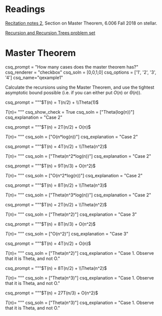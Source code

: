 # Readings 
[Recitation notes 2](https://learning-modules.mit.edu/service/materials/groups/238004/files/e32bf8b0-6f52-4813-af38-5b1664dda1eb/link?errorRedirect=%2Fmaterials%2Findex.html&download=true), Section on Master Theorem, 6.006 Fall 2018 on stellar.

[Recursion and Recursion Trees problem set](https://s092.xvm.mit.edu/IAP19/PS/PS02)

# Master Theorem

<question multiplechoice>
csq_prompt = "How many cases does the master theorem has?"
csq_renderer = "checkbox"
csq_soln = [0,0,1,0]
csq_options =  ['1',
'2',
'3',
'4']
csq_name="qexample1"
</question>

Calculate the recursions using the Master Theorem, and use the tightest asymptotic bound possible (i.e. if you can either put $O(n)$ or $\Theta(n)$).

<question expression>
csq_prompt = """$T(n) = T(n/2) + \\Theta(1)$

$T(n) =$ """
csq_show_check = True
csq_soln = ["Theta(log(n))"]
csq_explanation = "Case 2"
</question>

<question expression>
csq_prompt = """$T(n) = 2T(n/2) + O(n)$

$T(n) =$ """
csq_soln = ["O(n*log(n))"]
csq_explanation = "Case 2"
</question>

<question expression>
csq_prompt = """$T(n) = 4T(n/2) + \\Theta(n^2)$

$T(n) =$ """
csq_soln = ["Theta(n^2*log(n))"]
csq_explanation = "Case 2"
</question>


<question expression>
csq_prompt = """$T(n) = 9T(n/3) + O(n^2)$

$T(n) =$ """
csq_soln = ["O(n^2*log(n))"]
csq_explanation = "Case 2"
</question>

<question expression>
csq_prompt = """$T(n) = 8T(n/2) + \\Theta(n^3)$

$T(n) =$ """
csq_soln = ["Theta(n^3*log(n))"]
csq_explanation = "Case 2"
</question>




<question expression>
csq_prompt = """$T(n) = 2T(n/2) + \\Theta(n^2)$

$T(n) =$ """
csq_soln = ["Theta(n^2)"]
csq_explanation = "Case 3"
</question>


<question expression>
csq_prompt = """$T(n) = 8T(n/3) + O(n^2)$

$T(n) =$ """
csq_soln = ["O(n^2)"]
csq_explanation = "Case 3"
</question>

<question expression>
csq_prompt = """$T(n) = 4T(n/2) + O(n)$

$T(n) =$ """
csq_soln = ["Theta(n^2)"]
csq_explanation = "Case 1. Observe that it is Theta, and not O."
</question>

<question expression>
csq_prompt = """$T(n) = 8T(n/2) + \\Theta(n^2)$

$T(n) =$ """
csq_soln = ["Theta(n^3)"]
csq_explanation = "Case 1. Observe that it is Theta, and not O."
</question>


<question expression>
csq_prompt = """$T(n) = 27T(n/3) + O(n^2)$

$T(n) =$ """
csq_soln = ["Theta(n^3)"]
csq_explanation = "Case 1. Observe that it is Theta, and not O."
</question>
